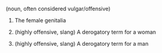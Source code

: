 (noun, often considered vulgar/offensive)

1. The female genitalia

2. (highly offensive, slang) A derogatory term for a woman

3. (highly offensive, slang) A derogatory term for a man